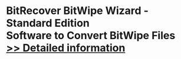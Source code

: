 # BitRecover BitWipe Wizard - Standard Edition<br />Software to Convert BitWipe Files<br />[>> Detailed information](https://secure.shareit.com/shareit/product.html?productid=301009457&affiliateid=200057808)